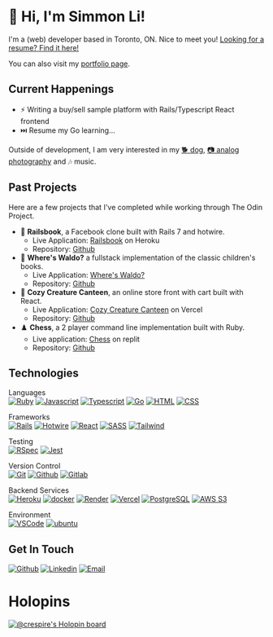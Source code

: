 # &#128075; Hi, I'm Simmon Li!

I'm a (web) developer based in Toronto, ON. Nice to meet you! [Looking for a resume? Find it here!](https://crespire.github.io/crespire/resume)

You can also visit my [portfolio page](https://crespire.dev/).

## Current Happenings
* &#9889; Writing a buy/sell sample platform with Rails/Typescript React frontend
* &#9197;&#65039; Resume my Go learning...

Outside of development, I am very interested in my [&#128021; dog](https://www.instagram.com/heyojalapeno/), [&#128247; analog photography](https://simmon.li/) and &#127926; music.

## Past Projects
Here are a few projects that I've completed while working through The Odin Project.
* &#128216; **Railsbook**, a Facebook clone built with Rails 7 and hotwire.
  * Live Application: [Railsbook](https://railsbook.crespire.dev) on Heroku
  * Repository: [Github](https://github.com/crespire/rails_railsbook)
* &#128270; **Where's Waldo?** a fullstack implementation of the classic children's books.
  * Live Application: [Where's Waldo?](https://waldo.crespire.dev/)
  * Repository: [Github](https://github.com/crespire/waldo)
* &#128054; **Cozy Creature Canteen**, an online store front with cart built with React.
  * Live Application: [Cozy Creature Canteen](https://pet-shop.crespire.dev/) on Vercel
  * Repository: [Github](https://github.com/crespire/js-shopping-cart)
* &#9823;&#65039; **Chess**, a 2 player command line implementation built with Ruby.
  * Live application: [Chess](https://replit.com/@crespire/rubychess?lite=1&outputonly=1#README.md) on replit
  * Repository: [Github](https://github.com/crespire/ruby_chess)

## Technologies
Languages  
[![Ruby](https://img.shields.io/badge/-Ruby-000?style=for-the-badge&logo=ruby&logoColor=CC342D)](#) [![Javascript](https://img.shields.io/badge/-Javascript-000?style=for-the-badge&logo=javascript)](#) [![Typescript](https://img.shields.io/badge/-Typescript-000?style=for-the-badge&logo=typescript)](#) [![Go](https://img.shields.io/badge/-Go-000?style=for-the-badge&logo=go)](#) [![HTML](https://img.shields.io/badge/-HTML-000?style=for-the-badge&logo=html5)](#) [![CSS](https://img.shields.io/badge/-CSS-000?style=for-the-badge&logo=css3&logoColor=1572B6)](#)

Frameworks  
[![Rails](https://img.shields.io/badge/-Rails-000?style=for-the-badge&logo=ruby-on-rails&logoColor=CC0000)](#) [![Hotwire](https://img.shields.io/badge/-Hotwire-000?style=for-the-badge&logo=stimulus)](https://github.com/hotwired)  [![React](https://img.shields.io/badge/-React-000?style=for-the-badge&logo=react)](#) [![SASS](https://img.shields.io/badge/-SASS-000?style=for-the-badge&logo=sass)](#) [![Tailwind](https://img.shields.io/badge/-Tailwind-000?style=for-the-badge&logo=tailwind-css)](#)

Testing  
[![RSpec](https://img.shields.io/badge/-RSpec-000?style=for-the-badge&logo=rpsec)](#) [![Jest](https://img.shields.io/badge/-Jest-000?style=for-the-badge&logo=jest&logoColor=C21325)](#)

Version Control  
[![Git](https://img.shields.io/badge/-Git-000?style=for-the-badge&logo=git)](#) [![Github](https://img.shields.io/badge/-Github-000?style=for-the-badge&logo=github)](#) [![Gitlab](https://img.shields.io/badge/-Gitlab-000?style=for-the-badge&logo=gitlab)](#)


Backend Services  
[![Heroku](https://img.shields.io/badge/-Heroku-000?style=for-the-badge&logo=heroku)](#) [![docker](https://img.shields.io/badge/-docker-000?style=for-the-badge&logo=docker)](#) [![Render](https://img.shields.io/badge/-Render-000?style=for-the-badge&logo=render)](#) [![Vercel](https://img.shields.io/badge/-Vercel-000?style=for-the-badge&logo=vercel)](#) [![PostgreSQL](https://img.shields.io/badge/-PostgreSQL-000?style=for-the-badge&logo=postgresql&logoColor=white)](#) [![AWS S3](https://img.shields.io/badge/-AWS_S3-000?style=for-the-badge&logo=amazon-s3)](#)

Environment  
[![VSCode](https://img.shields.io/badge/-VSCode-000?style=for-the-badge&logo=visualstudiocode&logoColor=007ACC)](#) [![ubuntu](https://img.shields.io/badge/-Ubuntu-000?style=for-the-badge&logo=ubuntu)](#)

## Get In Touch
[![Github](https://img.shields.io/badge/-Simmon_Li-000?style=for-the-badge&logo=github&logoColor=azure&color=181717)](https://github.com/crespire) [![Linkedin](https://img.shields.io/badge/-Simmon_Li-000?style=for-the-badge&logo=linkedin&logoColor=azure&color=0A66C2)](https://www.linkedin.com/in/simmonli/) [![Email](https://img.shields.io/badge/-Simmon_Li-000?style=for-the-badge&logo=gmail&logoColor=azure&color=EA4335)](mailto:hello@crespire.dev)


# Holopins
[![@crespire's Holopin board](https://holopin.me/crespire)](https://holopin.io/@crespire)